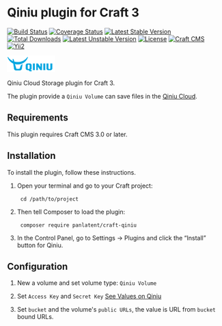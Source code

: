 Qiniu plugin for Craft 3
=========================
[![Build Status](https://travis-ci.org/panlatent/craft-qiniu.svg)](https://travis-ci.org/panlatent/craft-qiniu)
[![Coverage Status](https://coveralls.io/repos/github/panlatent/craft-qiniu/badge.svg?branch=master)](https://coveralls.io/github/panlatent/craft-qiniu?branch=master)
[![Latest Stable Version](https://poser.pugx.org/panlatent/craft-qiniu/v/stable.svg)](https://packagist.org/packages/panlatent/craft-qiniu)
[![Total Downloads](https://poser.pugx.org/panlatent/craft-qiniu/downloads.svg)](https://packagist.org/packages/panlatent/craft-qiniu) 
[![Latest Unstable Version](https://poser.pugx.org/panlatent/craft-qiniu/v/unstable.svg)](https://packagist.org/packages/panlatent/craft-qiniu)
[![License](https://poser.pugx.org/panlatent/craft-qiniu/license.svg)](https://packagist.org/packages/panlatent/craft-qiniu)
[![Craft CMS](https://img.shields.io/badge/Powered_by-Craft_CMS-orange.svg?style=flat)](https://craftcms.com/)
[![Yii2](https://img.shields.io/badge/Powered_by-Yii_Framework-green.svg?style=flat)](https://www.yiiframework.com/)

![Screenshot](resources/img/qiniu.png)

Qiniu Cloud Storage plugin for Craft 3. 

The plugin provide a `Qiniu Volume` can save files in the [Qiniu Cloud](https://www.qiniu.com/).

Requirements
------------

This plugin requires Craft CMS 3.0 or later.

Installation
------------

To install the plugin, follow these instructions.

1. Open your terminal and go to your Craft project:

        cd /path/to/project

2. Then tell Composer to load the plugin:

        composer require panlatent/craft-qiniu

3. In the Control Panel, go to Settings → Plugins and click the “Install” button for Qiniu.

Configuration
-------------

1. New a volume and set volume type: `Qiniu Volume`

2. Set `Access Key` and `Secret Key` [See Values on Qiniu](https://portal.qiniu.com/user/key)

3. Set `bucket` and the volume's `public URLs`, the value is URL from `bucket` bound URLs.


